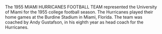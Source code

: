 The 1955 MIAMI HURRICANES FOOTBALL TEAM represented the University of Miami for the 1955 college football season. The Hurricanes played their home games at the Burdine Stadium in Miami, Florida. The team was coached by Andy Gustafson, in his eighth year as head coach for the Hurricanes.
